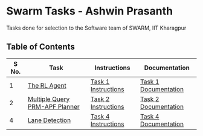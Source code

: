 # Swarm Tasks - Ashwin Prasanth
Tasks done for selection to the Software team of SWARM, IIT Kharagpur

## Table of Contents

|S No.|Task    |Instructions  | Documentation |
|-----|--------|--------------|--------------- |
|1    |[The RL Agent](https://github.com/ashwinpra/swarm-tasks/tree/master/1-the-RL-agent)       | [Task 1 Instructions](https://github.com/ashwinpra/swarm-tasks/tree/master/1-the-rl-agent/instructions.md)           |[Task 1 Documentation](https://github.com/ashwinpra/swarm-tasks/tree/master/1-the-RL-agent/documentation.md) |
|2    |[Multiple Query PRM-APF Planner](https://github.com/ashwinpra/swarm-tasks/tree/master/2-multiple-query-prm-apf-planner)     |[Task 2 Instructions](https://github.com/ashwinpra/swarm-tasks/tree/master/2-multiple-query-PRM-APF-planner/instructions.md)              |[Task 2 Documentation](https://github.com/ashwinpra/swarm-tasks/tree/master/2-multiple-query-PRM-APF-planner/documentation.md) |
|4    |[Lane Detection](https://github.com/ashwinpra/swarm-tasks/tree/master/4-lane-detection)     | [Task 4 Instructions](https://github.com/ashwinpra/swarm-tasks/tree/master/4-lane-detection/instructions.md)             |[Task 4 Documentation](https://github.com/ashwinpra/swarm-tasks/tree/master/4-lane-detection/documentation.md) |
